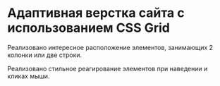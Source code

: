 <h1>Адаптивная верстка сайта с использованием CSS Grid</h1>

<p>Реализовано интересное расположение элементов, занимающих 2 колонки или две строки.</p>
<p>Реализовано стильное реагирование элементов при наведении и кликах мыши.</p>


